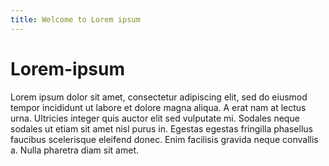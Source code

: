 ```yaml
---
title: Welcome to Lorem ipsum
---
```


# Lorem-ipsum

Lorem ipsum dolor sit amet, consectetur adipiscing elit, sed do eiusmod tempor incididunt ut labore et dolore magna aliqua. A erat nam at lectus urna. Ultricies integer quis auctor elit sed vulputate mi. Sodales neque sodales ut etiam sit amet nisl purus in. Egestas egestas fringilla phasellus faucibus scelerisque eleifend donec. Enim facilisis gravida neque convallis a. Nulla pharetra diam sit amet.
